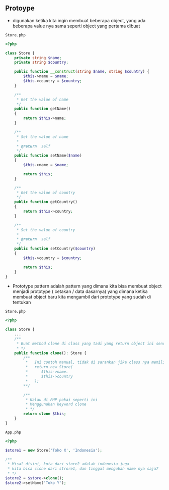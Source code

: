 ## Protoype

- digunakan ketika kita ingin membuat beberapa object, yang ada beberapa value nya sama seperti object yang pertama dibuat

`Store.php`

```php
<?php

class Store {
    private string $name;
    private string $country;

    public function __construct(string $name, string $country) {
        $this->name = $name;
        $this->country = $country;
    }

    /**
     * Get the value of name
     */
    public function getName()
    {
        return $this->name;
    }

    /**
     * Set the value of name
     *
     * @return  self
     */
    public function setName($name)
    {
        $this->name = $name;

        return $this;
    }

    /**
     * Get the value of country
     */
    public function getCountry()
    {
        return $this->country;
    }

    /**
     * Set the value of country
     *
     * @return  self
     */
    public function setCountry($country)
    {
        $this->country = $country;

        return $this;
    }
}
```

- Prototype pattern adalah pattern yang dimana kita bisa membuat object menjadi prototype ( cetakan / data dasarnya) yang dimana ketika membuat object baru kita mengambil dari prototype yang sudah di tentukan

`Store.php`

```php
<?php

class Store {
    ...
    /**
     * Buat method clone di class yang tadi yang return object ini sendiri
     * */
    public function clone(): Store {
        /**
         *   Ini contoh manual, tidak di sarankan jika class nya memiliki banyak propery
         *   return new Store(
         *      $this->name.
         *      $this->country
         *   );
        **/

        /**
         * Kalau di PHP pakai seperti ini
         * Menggunakan keyword clone
         * */
        return clone $this;
    }
}
```

`App.php`

```php
<?php

$store1 = new Store('Toko X', 'Indonesia');

/**
 * Misal disini, kota dari store2 adalah indonesia juga
 * kita bisa clone dari strore1, dan tinggal mengubah name nya saja7
 * */
$store2 = $store->clone();
$store2->setName('Toko Y');
```

